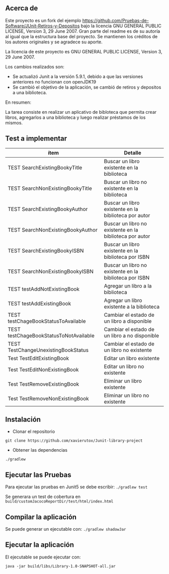 ## Acerca de
Este proyecto es un fork del ejemplo https://github.com/Pruebas-de-Software/JUnit-Retiros-y-Depositos bajo la licencia GNU GENERAL PUBLIC LICENSE, Version 3, 29 June 2007.
Gran parte del readme es de su autoría al igual que la estructura base del proyecto.
Se mantienen los créditos de los autores originales y se agradece su aporte.

La licencia de este proyecto es GNU GENERAL PUBLIC LICENSE, Version 3, 29 June 2007.

Los cambios realizados son:

- Se actualizó Junit a la versión 5.9.1, debido a que las versiones anteriores no funcionan con openJDK19
- Se cambió el objetivo de la aplicación, se cambió de retiros y depositos a una biblioteca.

En resumen:

La tarea consiste en realizar un aplicativo de bibloteca que permita crear libros, agregarlos a una biblioteca y luego realizar préstamos de los mismos.

## Test a implementar

|ítem	| Detalle| 
|---- | ---- |
|TEST SearchExistingBookyTitle| Buscar un libro existente en la biblioteca|
|TEST SearchNonExistingBookyTitle| Buscar un libro no existente en la biblioteca|
|TEST SearchExistingBookyAuthor| Buscar un libro existente en la biblioteca por autor|
|TEST SearchNonExistingBookyAuthor| Buscar un libro no existente en la biblioteca por autor|
|TEST SearchExistingBookyISBN| Buscar un libro existente en la biblioteca por ISBN|
|TEST SearchNonExistingBookyISBN| Buscar un libro no existente en la biblioteca por ISBN|
|TEST testAddNotExistingBook| Agregar un libro a la biblioteca|
|TEST testAddExistingBook| Agregar un libro existente a la biblioteca|
|TEST testChageBookStatusToAvailable | Cambiar el estado de un libro a disponible|
|TEST testChageBookStatusToNotAvailable | Cambiar el estado de un libro a no disponible|
|TEST TestChangeUnexistingBookStatus | Cambiar el estado de un libro no existente|
|Test TestEditExistingBook | Editar un libro existente|
|Test TestEditNonExistingBook | Editar un libro no existente|
|Test TestRemoveExistingBook | Eliminar un libro existente|
|Test TestRemoveNonExistingBook | Eliminar un libro no existente|

## Instalación

- Clonar el repositorio

`git clone https://github.com/xavierutox/Junit-library-project`

- Obtener las dependencias

 `./gradlew`

## Ejecutar las Pruebas

Para ejecutar las pruebas en Junit5 se debe escribir:  `./gradlew test`

Se generara un test de cobertura en `build/customJacocoReportDir/test/html/index.html`

## Compilar la aplicación

Se puede generar un ejecutable con: 
 `./gradlew shadowJar`

## Ejecutar la aplicación

El ejecutable se puede ejecutar con:

`java -jar build/libs/Library-1.0-SNAPSHOT-all.jar`
